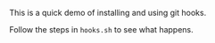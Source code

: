 This is a quick demo of installing and using git hooks.

Follow the steps in `hooks.sh` to see what happens.
